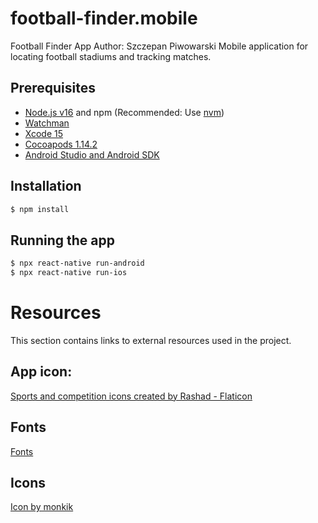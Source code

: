 # football-finder.mobile

Football Finder App Author: Szczepan Piwowarski
Mobile application for locating football stadiums and tracking matches.

## Prerequisites

- [Node.js v16](https://nodejs.org) and npm (Recommended: Use [nvm](https://github.com/nvm-sh/nvm))
- [Watchman](https://facebook.github.io/watchman)
- [Xcode 15](https://developer.apple.com/xcode)
- [Cocoapods 1.14.2](https://cocoapods.org)
- [Android Studio and Android SDK](https://developer.android.com/studio)

## Installation

```bash
$ npm install
```

## Running the app

```bash
$ npx react-native run-android
$ npx react-native run-ios
```

# Resources

This section contains links to external resources used in the project.

## App icon:

<a href="https://www.flaticon.com/free-icons/sports-and-competition" title="sports and competition icons">Sports and competition icons created by Rashad - Flaticon</a>

## Fonts

<a href="https://fonts.google.com/specimen/Kanit">Fonts</a>

## Icons

<a href="https://www.freepik.com/icon/stadium_1259792#fromView=keyword&term=Stadium&page=1&position=16&uuid=7781b235-bbc4-42f5-891e-eed440467d34">Icon by monkik</a>
